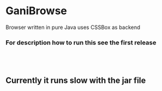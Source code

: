 # GaniBrowse
 Browser written in pure Java uses CSSBox as backend
 
 
<h3> For description how to run this see the first release </h3>
<br>
<br>
<h2>Currently it runs slow with the jar file</h2>
